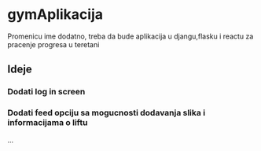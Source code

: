 # gymAplikacija
Promenicu ime dodatno, treba da bude aplikacija u djangu,flasku i reactu za pracenje progresa u teretani

## Ideje
### Dodati log in screen
### Dodati feed opciju sa mogucnosti dodavanja slika i informacijama o liftu
...
